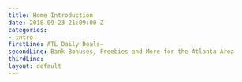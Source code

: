 ```yaml
---
title: Home Introduction
date: 2018-09-23 21:09:00 Z
categories:
- intro
firstLine: ATL Daily Deals—
secondLine: Bank Bonuses, Freebies and More for the Atlanta Area
thirdLine: 
layout: default
---
```


